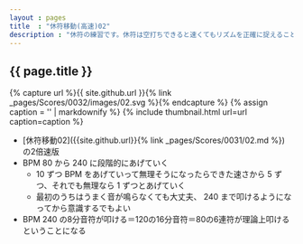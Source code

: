```yaml
---
layout : pages
title  : "休符移動(高速)02"
description : "休符の練習です。休符は空打ちできると速くてもリズムを正確に捉えることができるかと思います。8分の休符も刻めるようにしましょう。"
---
```


## {{ page.title }}

{% capture url %}{{ site.github.url }}{% link _pages/Scores/0032/images/02.svg %}{% endcapture %}
{% assign caption = '' | markdownify %}
{% include thumbnail.html url=url caption=caption %}

*  [休符移動02]({{site.github.url}}{% link _pages/Scores/0031/02.md %}) の2倍速版
* BPM 80 から 240 に段階的にあげていく
  * 10 ずつ BPM をあげていって無理そうになったらできた速さから 5 ずつ、それでも無理なら 1 ずつとあげていく
  * 最初のうちはうまく音が鳴らなくても大丈夫、 240 まで叩けるようになってから意識するでもよい
* BPM 240 の8分音符が叩ける＝120の16分音符＝80の6連符が理論上叩けるということになる
